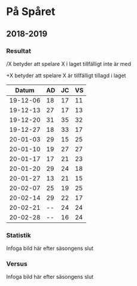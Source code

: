 # På Spåret

## 2018-2019

### Resultat

/X betyder att spelare X i laget tillfälligt inte är med

+X betyder att spelare X är tillfälligt tillagd i laget

Datum    |AD|JC|VS|
---------|--|--|--|
19-12-06 |18|17|11|
19-12-13 |27|17|13|
19-12-20 |31|35|32|
19-12-27 |18|33|17|
20-01-03 |29|15|25|
20-01-10 |19|27|27|
20-01-17 |17|21|23|
20-01-20 |29|24|18|
20-01-27 |13|21|15|
20-02-07 |25|19|25|
20-02-14 |29|22|17|
20-02-21 |--|24|24|
20-02-28 |--|16|24|

### Statistik

Infoga bild här efter säsongens slut

### Versus

Infoga bild här efter säsongens slut
